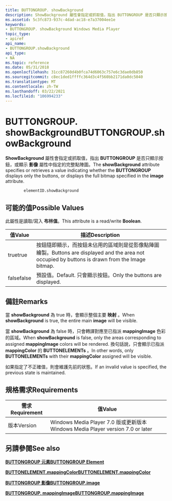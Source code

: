 ```yaml
---
title: BUTTONGROUP. showBackground
description: ShowBackground 屬性會指定或抓取值，指出 BUTTONGROUP 是否只顯示按鈕，或顯示影像屬性中指定的完整點陣圖。
ms.assetid: 5c3fc873-937c-4dad-ac18-e7a37004ee1e
keywords:
- BUTTONGROUP. showBackground Windows Media Player
topic_type:
- apiref
api_name:
- BUTTONGROUP.showBackground
api_type:
- NA
ms.topic: reference
ms.date: 05/31/2018
ms.openlocfilehash: 31cc87260d4b0fca74d6063c757e6c3dae0db850
ms.sourcegitcommit: c8ec1ded1ffffc364d3c4f560bb2171da0dc5040
ms.translationtype: MT
ms.contentlocale: zh-TW
ms.lasthandoff: 03/22/2021
ms.locfileid: "106994233"
---
```

# <a name="buttongroupshowbackground"></a><span data-ttu-id="a4909-104">BUTTONGROUP. showBackground</span><span class="sxs-lookup"><span data-stu-id="a4909-104">BUTTONGROUP.showBackground</span></span>

<span data-ttu-id="a4909-105">**ShowBackground** 屬性會指定或抓取值，指出 **BUTTONGROUP** 是否只顯示按鈕，或顯示 **影像** 屬性中指定的完整點陣圖。</span><span class="sxs-lookup"><span data-stu-id="a4909-105">The **showBackground** attribute specifies or retrieves a value indicating whether the **BUTTONGROUP** displays only the buttons, or displays the full bitmap specified in the **image** attribute.</span></span>

``` syntax
        elementID.showBackground
```

## <a name="possible-values"></a><span data-ttu-id="a4909-106">可能的值</span><span class="sxs-lookup"><span data-stu-id="a4909-106">Possible Values</span></span>

<span data-ttu-id="a4909-107">此屬性是讀取/寫入 **布林值**。</span><span class="sxs-lookup"><span data-stu-id="a4909-107">This attribute is a read/write **Boolean**.</span></span>



| <span data-ttu-id="a4909-108">值</span><span class="sxs-lookup"><span data-stu-id="a4909-108">Value</span></span> | <span data-ttu-id="a4909-109">描述</span><span class="sxs-lookup"><span data-stu-id="a4909-109">Description</span></span>                                                                                |
|-------|--------------------------------------------------------------------------------------------|
| <span data-ttu-id="a4909-110">true</span><span class="sxs-lookup"><span data-stu-id="a4909-110">true</span></span>  | <span data-ttu-id="a4909-111">按鈕隨即顯示，而按鈕未佔用的區域則是從影像點陣圖繪製。</span><span class="sxs-lookup"><span data-stu-id="a4909-111">Buttons are displayed and the area not occupied by buttons is drawn from the Image bitmap.</span></span> |
| <span data-ttu-id="a4909-112">false</span><span class="sxs-lookup"><span data-stu-id="a4909-112">false</span></span> | <span data-ttu-id="a4909-113">預設值。</span><span class="sxs-lookup"><span data-stu-id="a4909-113">Default.</span></span> <span data-ttu-id="a4909-114">只會顯示按鈕。</span><span class="sxs-lookup"><span data-stu-id="a4909-114">Only the buttons are displayed.</span></span>                                                   |



 

## <a name="remarks"></a><span data-ttu-id="a4909-115">備註</span><span class="sxs-lookup"><span data-stu-id="a4909-115">Remarks</span></span>

<span data-ttu-id="a4909-116">當 **showBackground** 為 true 時，會顯示整個主要 **映射** 。</span><span class="sxs-lookup"><span data-stu-id="a4909-116">When **showBackground** is true, the entire main **image** will be visible.</span></span>

<span data-ttu-id="a4909-117">當 **showBackground** 為 false 時，只會轉譯對應至已指派 **mappingImage** 色彩的區域。</span><span class="sxs-lookup"><span data-stu-id="a4909-117">When **showBackground** is false, only the areas corresponding to assigned **mappingImage** colors will be rendered.</span></span> <span data-ttu-id="a4909-118">換句話說，只會顯示已指派 **mappingColor** 的 **BUTTONELEMENTs** 。</span><span class="sxs-lookup"><span data-stu-id="a4909-118">In other words, only **BUTTONELEMENTs** with their **mappingColor** assigned will be visible.</span></span>

<span data-ttu-id="a4909-119">如果指定了不正確值，則會維護先前的狀態。</span><span class="sxs-lookup"><span data-stu-id="a4909-119">If an invalid value is specified, the previous state is maintained.</span></span>

## <a name="requirements"></a><span data-ttu-id="a4909-120">規格需求</span><span class="sxs-lookup"><span data-stu-id="a4909-120">Requirements</span></span>



| <span data-ttu-id="a4909-121">需求</span><span class="sxs-lookup"><span data-stu-id="a4909-121">Requirement</span></span> | <span data-ttu-id="a4909-122">值</span><span class="sxs-lookup"><span data-stu-id="a4909-122">Value</span></span> |
|--------------------|------------------------------------------------------|
| <span data-ttu-id="a4909-123">版本</span><span class="sxs-lookup"><span data-stu-id="a4909-123">Version</span></span><br/> | <span data-ttu-id="a4909-124">Windows Media Player 7.0 版或更新版本</span><span class="sxs-lookup"><span data-stu-id="a4909-124">Windows Media Player version 7.0 or later</span></span><br/> |



## <a name="see-also"></a><span data-ttu-id="a4909-125">另請參閱</span><span class="sxs-lookup"><span data-stu-id="a4909-125">See also</span></span>

<dl> <dt>

[<span data-ttu-id="a4909-126">**BUTTONGROUP 元素**</span><span class="sxs-lookup"><span data-stu-id="a4909-126">**BUTTONGROUP Element**</span></span>](buttongroup-element.md)
</dt> <dt>

[<span data-ttu-id="a4909-127">**BUTTONELEMENT.mappingColor**</span><span class="sxs-lookup"><span data-stu-id="a4909-127">**BUTTONELEMENT.mappingColor**</span></span>](buttonelement-mappingcolor.md)
</dt> <dt>

[<span data-ttu-id="a4909-128">**BUTTONGROUP 影像**</span><span class="sxs-lookup"><span data-stu-id="a4909-128">**BUTTONGROUP.image**</span></span>](buttongroup-image.md)
</dt> <dt>

[<span data-ttu-id="a4909-129">**BUTTONGROUP. mappingImage**</span><span class="sxs-lookup"><span data-stu-id="a4909-129">**BUTTONGROUP.mappingImage**</span></span>](buttongroup-mappingimage.md)
</dt> </dl>

 

 





